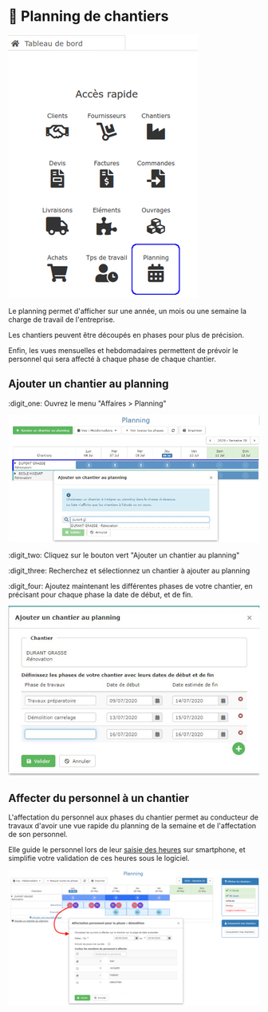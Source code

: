 # 📎 Planning de chantiers

![](../../.gitbook/assets/planning-acces-rapide.png)

Le planning permet d'afficher sur une année, un mois ou une semaine la charge de travail de l'entreprise.

Les chantiers peuvent être découpés en phases pour plus de précision.

Enfin, les vues mensuelles et hebdomadaires permettent de prévoir le personnel qui sera affecté à chaque phase de chaque chantier.



## Ajouter un chantier au planning



:digit_one: Ouvrez le menu "Affaires > Planning"

![](../../.gitbook/assets/planning-1.jpg)

:digit_two: Cliquez sur le bouton vert "Ajouter un chantier au planning"

:digit_three: Recherchez et sélectionnez un chantier à ajouter au planning

:digit_four: Ajoutez maintenant les différentes phases de votre chantier, en précisant pour chaque phase la date de début, et de fin.

![](../../.gitbook/assets/planning-2.jpg)



## Affecter du personnel à un chantier

L'affectation du personnel aux phases du chantier permet au conducteur de travaux d'avoir une vue rapide du planning de la semaine et de l'affectation de son personnel.

Elle guide le personnel lors de leur [saisie des heures](../le-personnel/gestion-des-heures.md#saisie-des-heures-par-les-compagnons) sur smartphone, et simplifie votre validation de ces heures sous le logiciel.

![](../../.gitbook/assets/screenshot-45b-.png)

